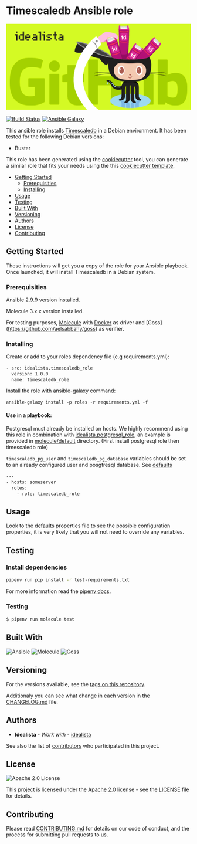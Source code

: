 # Timescaledb Ansible role
![Logo](logo.gif)

[![Build Status](https://travis-ci.com/idealista/timescaledb_role.png)](https://travis-ci.com/idealista/timescaledb_role)
[![Ansible Galaxy](https://img.shields.io/badge/galaxy-idealista.timescaledb_role-B62682.svg)](https://galaxy.ansible.com/idealista/timescaledb_role)



This ansible role installs [Timescaledb](https://www.timescale.com/) in a Debian environment. It has been tested for the following Debian versions:

* Buster

This role has been generated using the [cookiecutter](https://github.com/cookiecutter/cookiecutter) tool, you can generate a similar role that fits your needs using the this [cookiecutter template](https://github.com/idealista/cookiecutter-ansible-role).

- [Getting Started](#getting-started)
	- [Prerequisities](#prerequisities)
	- [Installing](#installing)
- [Usage](#usage)
- [Testing](#testing)
- [Built With](#built-with)
- [Versioning](#versioning)
- [Authors](#authors)
- [License](#license)
- [Contributing](#contributing)

## Getting Started
These instructions will get you a copy of the role for your Ansible playbook. Once launched, it will install Timescaledb in a Debian system.

### Prerequisities

Ansible 2.9.9 version installed.

Molecule 3.x.x version installed.

For testing purposes, [Molecule](https://molecule.readthedocs.io/) with [Docker](https://www.docker.com/) as driver and [Goss] (https://github.com/aelsabbahy/goss) as verifier.

### Installing

Create or add to your roles dependency file (e.g requirements.yml):

```
- src: idealista.timescaledb_role
  version: 1.0.0
  name: timescaledb_role
```

Install the role with ansible-galaxy command:

```
ansible-galaxy install -p roles -r requirements.yml -f
```

#### Use in a playbook:
Postgresql must already be installed on hosts.
We highly recommend using this role in combination with [idealista.postgresql_role](https://github.com/idealista/postgresql_role), an example is provided in [molecule/default](/molecule/default) directory. (First install postgresql role then timescaledb role)

`timescaledb_pg_user` and `timescaledb_pg_database` variables should be set to an already configured user and posgtresql database. See [defaults](defaults/main.yml)

```
---
- hosts: someserver
  roles:
    - role: timescaledb_role
```


## Usage

Look to the [defaults](defaults/main.yml) properties file to see the possible configuration properties, it is very likely that you will not need to override any variables.


## Testing

### Install dependencies

```sh
pipenv run pip install -r test-requirements.txt
```

For more information read the [pipenv docs](ipenv-fork.readthedocs.io/en/latest/).

### Testing

```sh
$ pipenv run molecule test 
```

## Built With

![Ansible](https://img.shields.io/badge/ansible-2.9.9-green.svg)
![Molecule](https://img.shields.io/badge/molecule-3.0.4-green.svg)
![Goss](https://img.shields.io/badge/goss-0.3.14-green.svg)

## Versioning

For the versions available, see the [tags on this repository](https://github.com/idealista/timescaledb_role/tags).

Additionaly you can see what change in each version in the [CHANGELOG.md](CHANGELOG.md) file.

## Authors

* **Idealista** - *Work with* - [idealista](https://github.com/idealista)

See also the list of [contributors](https://github.com/idealista/timescaledb_role/contributors) who participated in this project.

## License

![Apache 2.0 License](https://img.shields.io/hexpm/l/plug.svg)

This project is licensed under the [Apache 2.0](https://www.apache.org/licenses/LICENSE-2.0) license - see the [LICENSE](LICENSE) file for details.

## Contributing

Please read [CONTRIBUTING.md](.github/CONTRIBUTING.md) for details on our code of conduct, and the process for submitting pull requests to us.
